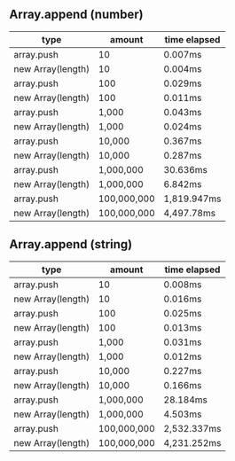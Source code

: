 ## Array.append (number)

|type|amount|time elapsed|
|-|-|-|
array.push|10|0.007ms
new Array(length)|10|0.004ms
array.push|100|0.029ms
new Array(length)|100|0.011ms
array.push|1,000|0.043ms
new Array(length)|1,000|0.024ms
array.push|10,000|0.367ms
new Array(length)|10,000|0.287ms
array.push|1,000,000|30.636ms
new Array(length)|1,000,000|6.842ms
array.push|100,000,000|1,819.947ms
new Array(length)|100,000,000|4,497.78ms
## Array.append (string)

|type|amount|time elapsed|
|-|-|-|
array.push|10|0.008ms
new Array(length)|10|0.016ms
array.push|100|0.025ms
new Array(length)|100|0.013ms
array.push|1,000|0.031ms
new Array(length)|1,000|0.012ms
array.push|10,000|0.227ms
new Array(length)|10,000|0.166ms
array.push|1,000,000|28.184ms
new Array(length)|1,000,000|4.503ms
array.push|100,000,000|2,532.337ms
new Array(length)|100,000,000|4,231.252ms
